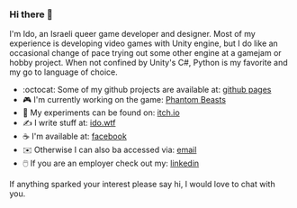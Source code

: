 ### Hi there 👋

<!--
**idoadler/idoadler** is a ✨ _special_ ✨ repository because its `README.md` (this file) appears on your GitHub profile.

Here are some ideas to get you started:

- 🔭 I’m currently working on ...
- 🌱 I’m currently learning ...
- 👯 I’m looking to collaborate on ...
- 🤔 I’m looking for help with ...
- 💬 Ask me about ...
- 📫 How to reach me: ...
- 😄 Pronouns: ...
- ⚡ Fun fact: ...
-->

I'm Ido, an Israeli queer game developer and designer. 
Most of my experience is developing video games with Unity engine, but I do like an occasional change of pace trying out some other engine at a gamejam or hobby project.
When not confined by Unity's C#, Python is my favorite and my go to language of choice.

- :octocat: Some of my github projects are available at: [github pages](https://idoadler.github.io)
- 🎮 I'm currently working on the game: [Phantom Beasts](https://store.steampowered.com/app/1483000/Phantom_Beasts__Redemption/?utm_source=ido)
- 🎲 My experiments can be found on: [itch.io](https://idoadler.itch.io/)
- ✍️ I write stuff at: [ido.wtf](https://ido.wtf/)
- ☕ I'm available at: [facebook](https://www.facebook.com/idoadler/)
- ✉️ Otherwise I can also ba accessed via: [email](mailto:github_profile@lahamonim.com?subject=[GitHub]%20Hi%20there!) 
- 🖱️ If you are an employer check out my: [linkedin](https://www.linkedin.com/in/idoadler/)

If anything sparked your interest please say hi, I would love to chat with you.
